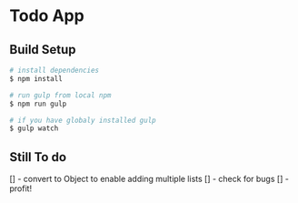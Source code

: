 # Todo App
## Build Setup

```bash
# install dependencies
$ npm install

# run gulp from local npm
$ npm run gulp

# if you have globaly installed gulp
$ gulp watch
```
## Still To do
[] - convert to Object to enable adding multiple lists
[] - check for bugs
[] - profit!



